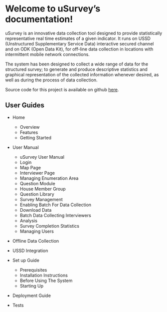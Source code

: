 Welcome to uSurvey’s documentation!
========
uSurvey is an innovative data collection tool designed to provide statistically representative real time estimates of a given indicator. It runs on USSD (Unstructured Supplementary Service Data) interactive secured channel and on ODK (Open Data Kit), for off-line data collection in locations with intermittent mobile network connections.

The system has been designed to collect a wide range of data for the structured survey; to generate and produce descriptive statistics and graphical representation of the collected information whenever desired, as well as during the process of data collection.

Source code for this project is available on github [here](https://github.com/unicefuganda/uSurvey/ "github repo").

User Guides
-----------
* Home
  * Overview
  * Features
  * Getting Started

* User Manual
  * uSurvey User Manual
  * Login
  * Map Page
  * Interviewer Page
  * Managing Enumeration Area
  * Question Module
  * House Member Group
  * Question Library
  * Survey Management
  * Enabling Batch For Data Collection
  * Download Data
  * Batch Data Collecting Interviewers
  * Analysis
  * Survey Completion Statistics
  * Managing Users

* Offline Data Collection
* USSD Integration

* Set up Guide
  * Prerequisites
  * Installation Instructions
  * Before Using The System
  * Starting Up

* Deployment Guide
* Tests

